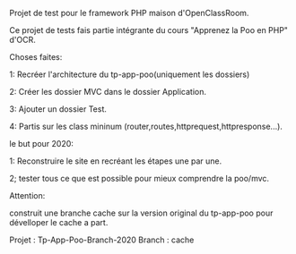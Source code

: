 Projet de test pour le framework PHP maison d'OpenClassRoom.

Ce projet de tests fais partie intégrante du cours "Apprenez la Poo en PHP" d'OCR.

Choses faites:

1: Recréer l'architecture du tp-app-poo(uniquement les dossiers)

2: Créer les dossier MVC dans le dossier Application.

3: Ajouter un dossier Test.

4: Partis sur les class mininum (router,routes,httprequest,httpresponse...).


le but pour 2020:

1: Reconstruire le site en recréant les étapes une par une.

2; tester tous ce que est possible pour mieux comprendre la poo/mvc.


Attention:

construit une branche cache sur la version original du tp-app-poo pour dévelloper le cache a part.

Projet : Tp-App-Poo-Branch-2020 
Branch : cache

